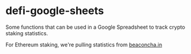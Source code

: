 # defi-google-sheets

Some functions that can be used in a Google Spreadsheet to track crypto staking statistics.

For Ethereum staking, we're pulling statistics from [beaconcha.in](https://beaconcha.in)
